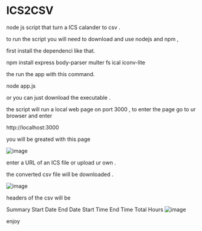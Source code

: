 # ICS2CSV
node js script that turn a ICS calander to csv .


to run the script you will need to download and use nodejs and npm , 

first install the dependenci like that.

npm install express body-parser multer fs ical iconv-lite

the run the app with this command.

node app.js



or you can just download the executable .


the script will run a local web page on port 3000 , to enter the page go to ur browser and enter

http://localhost:3000


you will be greated with this page

![image](https://user-images.githubusercontent.com/17353839/227762323-264be51b-e04c-473d-b2f2-00ccd2f79e14.png)


enter a URL of an ICS file or upload ur own .


the converted csv file will be downloaded .


![image](https://user-images.githubusercontent.com/17353839/227762534-5177282e-fce9-4cc1-acd6-d58da77bf6e9.png)



headers of the csv will be 


Summary	Start Date	End Date	Start Time	End Time	Total Hours
![image](https://user-images.githubusercontent.com/17353839/227762557-00818590-6cec-41ce-a237-683642ab6a75.png)


enjoy
